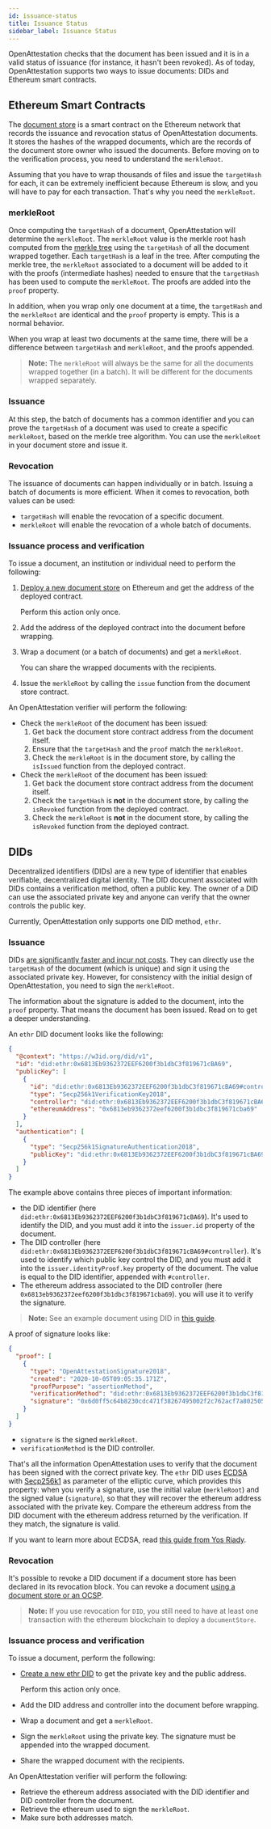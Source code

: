 ```yaml
---
id: issuance-status
title: Issuance Status
sidebar_label: Issuance Status
---
```


OpenAttestation checks that the document has been issued and it is in a valid status of issuance (for instance, it hasn't been revoked). As of today, OpenAttestation supports two ways to issue documents: DIDs and Ethereum smart contracts.

## Ethereum Smart Contracts

The [document store](/docs/integrator-section/verifiable-document/ethereum/document-store) is a smart contract on the Ethereum network that records the issuance and revocation status of OpenAttestation documents. It stores the hashes of the wrapped documents, which are the records of the document store owner who issued the documents. Before moving on to the verification process, you need to understand the `merkleRoot`.

Assuming that you have to wrap thousands of files and issue the `targetHash` for each, it can be extremely inefficient because Ethereum is slow, and you will have to pay for each transaction. That's why you need the `merkleRoot`.

### merkleRoot

Once computing the `targetHash` of a document, OpenAttestation will determine the `merkleRoot`. The `merkleRoot` value is the merkle root hash computed from the [merkle tree](https://en.wikipedia.org/wiki/Merkle_tree) using the `targetHash` of all the document wrapped together. Each `targetHash` is a leaf in the tree. After computing the merkle tree, the `merkleRoot` associated to a document will be added to it with the proofs (intermediate hashes) needed to ensure that the `targetHash` has been used to compute the `merkleRoot`. The proofs are added into the `proof` property.

In addition, when you wrap only one document at a time, the `targetHash` and the `merkleRoot` are identical and the `proof` property is empty. This is a normal behavior. 

When you wrap at least two documents at the same time, there will be a difference between `targetHash` and `merkleRoot`, and the proofs appended.

>**Note:** The `merkleRoot` will always be the same for all the documents wrapped together (in a batch). It will be different for the documents wrapped separately.

### Issuance

At this step, the batch of documents has a common identifier and you can prove the `targetHash` of a document was used to create a specific `merkleRoot`, based on the merkle tree algorithm. You can use the `merkleRoot` in your document store and issue it.

### Revocation

The issuance of documents can happen individually or in batch. Issuing a batch of documents is more efficient. When it comes to revocation, both values can be used:

- `targetHash` will enable the revocation of a specific document.
- `merkleRoot` will enable the revocation of a whole batch of documents.

### Issuance process and verification

To issue a document, an institution or individual need to perform the following:

1. [Deploy a new document store](/docs/integrator-section/verifiable-document/ethereum/document-store) on Ethereum and get the address of the deployed contract. 
    
    Perform this action only once.

1. Add the address of the deployed contract into the document before wrapping.

1. Wrap a document (or a batch of documents) and get a `merkleRoot`. 

    You can share the wrapped documents with the recipients.

1. Issue the `merkleRoot` by calling the `issue` function from the document store contract.

An OpenAttestation verifier will perform the following:

- Check the `merkleRoot` of the document has been issued:
  1. Get back the document store contract address from the document itself.
  1. Ensure that the `targetHash` and the `proof` match the `merkleRoot`.
  1. Check the `merkleRoot` is in the document store, by calling the `isIssued` function from the deployed contract.
- Check the `merkleRoot` of the document has been issued:
  1. Get back the document store contract address from the document itself.
  1. Check the `targetHash` is **not** in the document store, by calling the `isRevoked` function from the deployed contract.
  1. Check the `merkleRoot` is **not** in the document store, by calling the `isRevoked` function from the deployed contract.

## DIDs

Decentralized identifiers (DIDs) are a new type of identifier that enables verifiable, decentralized digital identity. The DID document associated with DIDs contains a verification method, often a public key. The owner of a DID can use the associated private key and anyone can verify that the owner controls the public key.

Currently, OpenAttestation only supports one DID method, `ethr`.

### Issuance

DIDs [are significantly faster and incur not costs](/docs/docs-section/how-does-it-work/comparison). They can directly use the `targetHash` of the document (which is unique) and sign it using the associated private key. However, for consistency with the initial design of OpenAttestation, you need to sign the `merkleRoot`.

The information about the signature is added to the document, into the `proof` property. That means the document has been issued. Read on to get a deeper understanding.

An `ethr` DID document looks like the following:

```json
{
  "@context": "https://w3id.org/did/v1",
  "id": "did:ethr:0x6813Eb9362372EEF6200f3b1dbC3f819671cBA69",
  "publicKey": [
    {
      "id": "did:ethr:0x6813Eb9362372EEF6200f3b1dbC3f819671cBA69#controller",
      "type": "Secp256k1VerificationKey2018",
      "controller": "did:ethr:0x6813Eb9362372EEF6200f3b1dbC3f819671cBA69",
      "ethereumAddress": "0x6813eb9362372eef6200f3b1dbc3f819671cba69"
    }
  ],
  "authentication": [
    {
      "type": "Secp256k1SignatureAuthentication2018",
      "publicKey": "did:ethr:0x6813Eb9362372EEF6200f3b1dbC3f819671cBA69#controller"
    }
  ]
}
```

The example above contains three pieces of important information:

- the DID identifier (here `did:ethr:0x6813Eb9362372EEF6200f3b1dbC3f819671cBA69`). It's used to identify the DID, and you must add it into the `issuer.id` property of the document.
- The DID controller (here `did:ethr:0x6813Eb9362372EEF6200f3b1dbC3f819671cBA69#controller`). It's used to identify which public key control the DID, and you must add it into the `issuer.identityProof.key` property of the document. The value is equal to the DID identifier, appended with `#controller`.
- The ethereum address associated to the DID controller (here `0x6813eb9362372eef6200f3b1dbc3f819671cba69`). you will use it to verify the signature.

>**Note:** See an example document using DID in [this guide](/docs/integrator-section/verifiable-document/did/raw-document).

A proof of signature looks like:

```json
{
  "proof": [
    {
      "type": "OpenAttestationSignature2018",
      "created": "2020-10-05T09:05:35.171Z",
      "proofPurpose": "assertionMethod",
      "verificationMethod": "did:ethr:0x6813Eb9362372EEF6200f3b1dbC3f819671cBA69#controller",
      "signature": "0x6d0ff5c64b8230cdc471f38267495002f2c762acf7a80250599809ee32b4255377f1adcb56fb712dee66bfeb21be6b5d802f299aea1f1edca129e88e4c1742ce1c"
    }
  ]
}
```

- `signature` is the signed `merkleRoot`.
- `verificationMethod` is the DID controller.

That's all the information OpenAttestation uses to verify that the document has been signed with the correct private key. The `ethr` DID uses [ECDSA](https://en.wikipedia.org/wiki/Elliptic_Curve_Digital_Signature_Algorithm) with [Secp256k1](https://en.bitcoin.it/wiki/Secp256k1) as parameter of the elliptic curve, which provides this property: when you verify a signature, use the initial value (`merkleRoot`) and the signed value (`signature`), so that they will recover the ethereum address associated with the private key. Compare the ethereum address from the DID document with the ethereum address returned by the verification. If they match, the signature is valid.

If you want to learn more about ECDSA, read [this guide from Yos Riady](https://yos.io/2018/11/16/ethereum-signatures/).

### Revocation

It's possible to revoke a DID document if a document store has been declared in its revocation block. You can revoke a document [using a document store or an OCSP](/docs/integrator-section/verifiable-document/did/revoking-document).

>**Note:** If you use revocation for `DID`, you still need to have at least one transaction with the ethereum blockchain to deploy a `documentStore`.

### Issuance process and verification

To issue a document, perform the following:

- [Create a new ethr DID](/docs/integrator-section/verifiable-document/did/create) to get the private key and the public address.

    Perform this action only once.

- Add the DID address and controller into the document before wrapping.

- Wrap a document and get a `merkleRoot`.

- Sign the `merkleRoot` using the private key. The signature must be appended into the wrapped document.

- Share the wrapped document with the recipients.

An OpenAttestation verifier will perform the following:

- Retrieve the ethereum address associated with the DID identifier and DID controller from the document.
- Retrieve the ethereum used to sign the `merkleRoot`.
- Make sure both addresses match.
